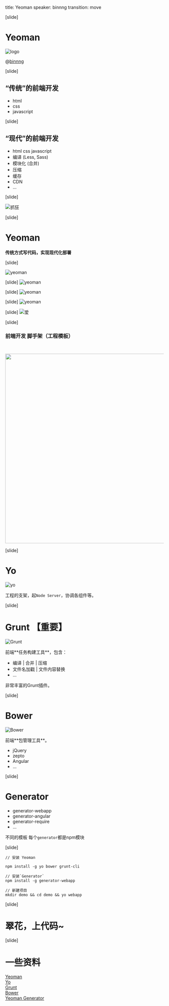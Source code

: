 title: Yeoman
speaker: binnng
transition: move

[slide]

# Yeoman

![logo](../images/yeoman/yeoman-02.6442.png)

@[binnng](https://github.com/binnng)


[slide]

## “传统”的前端开发

- html
- css
- javascript

[slide]

## “现代”的前端开发

- html css javascript
- 编译 (Less, Sass)
- 模块化 (合并)
- 压缩
- 缓存
- CDN
- ...

[slide]

![抓狂](../images/startle.png)

[slide]
# Yeoman


**传统方式写代码，实现现代化部署**

[slide]

![yeoman](../images/yeoman/yeoman.png)

[slide]
![yeoman](../images/yeoman/yeoman-009.png)

[slide]
![yeoman](../images/yeoman/ucUfQQz.png)

[slide]
![yeoman](../images/yeoman/yeoman-004.7ff4.png)

[slide]
![爱](../images/love.png)

[slide]

### 前端开发 **脚手架**（工程模板）
<img src="../images/yeoman/illustration-home-inverted.b715.png" width="600" style="margin-top:2em">

[slide]

# Yo
![yo](../images/yeoman/tool-yo.5015.png)

工程的支架，起`Node Server`，协调各组件等。


[slide]
# Grunt 【重要】

![Grunt](../images/yeoman/tool-grunt.af56.png)

<p style="text-align:left">前端**任务构建工具**，包含：</p>

- 编译 | 合并 | 压缩
- 文件名加戳 | 文件内容替换
- ...

<p style="text-align:left">非常丰富的Grunt插件。</p>


[slide]
# Bower

![Bower](../images/yeoman/tool-bower.db00.png)

<p style="text-align:left">前端**包管理工具**。</p>

- jQuery
- zepto
- Angular
- ...


[slide]

# Generator


- generator-webapp
- generator-angular
- generator-require
- ...

不同的模板
每个`generator`都是npm模块

[slide]

```
// 安装 Yeoman

npm install -g yo bower grunt-cli

// 安装`Generator`
npm install -g generator-webapp

// 新建项目
mkdir demo && cd demo && yo webapp
```

[slide]

# 翠花，上代码~

[slide]

# 一些资料


[Yeoman](http://yeoman.io) 
<br>
[Yo](https://github.com/yeoman/yo) 
<br>
[Grunt](http://gruntjs.com/) 
<br>
[Bower](http://bower.io) 
<br>
[Yeoman Generator](http://yeoman.io/generators/)

